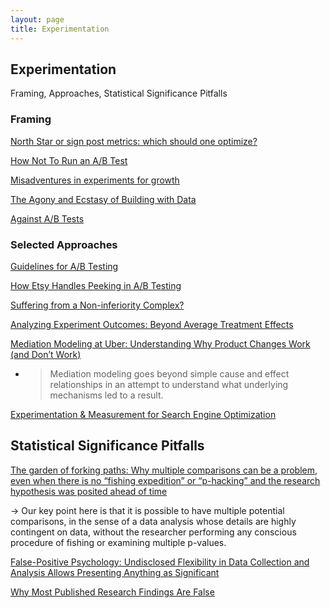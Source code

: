 ```yaml
---
layout: page
title: Experimentation
---
```


## Experimentation

Framing, Approaches, Statistical Significance Pitfalls

### Framing

[North Star or sign post metrics: which should one optimize?](https://medium.com/@leapingllamas/north-star-or-sign-post-metrics-which-should-one-optimize-24bcc9c05bfb)

[How Not To Run an A/B Test](http://www.evanmiller.org/how-not-to-run-an-ab-test.html)

[Misadventures in experiments for growth](http://www.unofficialgoogledatascience.com/2019/04/misadventures-in-experiments-for-growth.html)

[The Agony and Ecstasy of Building with Data](https://medium.com/the-year-of-the-looking-glass/the-agony-and-ecstasy-of-building-with-data-56215764d67c)

[Against A/B Tests](https://www.locallyoptimistic.com/post/against-ab-tests/)

### Selected Approaches

[Guidelines for A/B Testing](https://hookedondata.org/guidelines-for-ab-testing/)

[How Etsy Handles Peeking in A/B Testing](https://codeascraft.com/2018/10/03/how-etsy-handles-peeking-in-a-b-testing/)

[Suffering from a Non-inferiority Complex?](https://multithreaded.stitchfix.com/blog/2019/05/06/noninferiority/)

[Analyzing Experiment Outcomes: Beyond Average Treatment Effects](https://eng.uber.com/analyzing-experiment-outcomes/)

[Mediation Modeling at Uber: Understanding Why Product Changes Work (and Don’t Work)](https://eng.uber.com/mediation-modeling/)

- > Mediation modeling goes beyond simple cause and effect relationships in an attempt to understand what underlying mechanisms led to a result.

[Experimentation & Measurement for Search Engine Optimization](https://medium.com/airbnb-engineering/experimentation-measurement-for-search-engine-optimization-b64136629760)

## Statistical Significance Pitfalls

[The garden of forking paths: Why multiple comparisons can be a problem, even when there is no “fishing expedition” or “p-hacking” and the research hypothesis was posited ahead of time](http://www.stat.columbia.edu/~gelman/research/unpublished/p_hacking.pdf)

-> Our key point here is that it is possible to have multiple potential comparisons, in the sense of a data analysis whose details are highly contingent on data, without the researcher performing any conscious procedure of fishing or examining multiple p-values.

[False-Positive Psychology: Undisclosed Flexibility in Data Collection and Analysis Allows Presenting Anything as Significant](https://journals.sagepub.com/doi/full/10.1177/0956797611417632?url_ver=Z39.88-2003&rfr_id=ori%3Arid%3Acrossref.org&rfr_dat=cr_pub%3Dpubmed)

[Why Most Published Research Findings Are False](https://journals.plos.org/plosmedicine/article?id=10.1371/journal.pmed.0020124)
